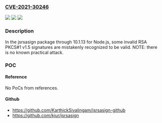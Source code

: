 ### [CVE-2021-30246](https://cve.mitre.org/cgi-bin/cvename.cgi?name=CVE-2021-30246)
![](https://img.shields.io/static/v1?label=Product&message=n%2Fa&color=blue)
![](https://img.shields.io/static/v1?label=Version&message=n%2Fa&color=blue)
![](https://img.shields.io/static/v1?label=Vulnerability&message=n%2Fa&color=brighgreen)

### Description

In the jsrsasign package through 10.1.13 for Node.js, some invalid RSA PKCS#1 v1.5 signatures are mistakenly recognized to be valid. NOTE: there is no known practical attack.

### POC

#### Reference
No PoCs from references.

#### Github
- https://github.com/KarthickSivalingam/jsrsasign-github
- https://github.com/kjur/jsrsasign

